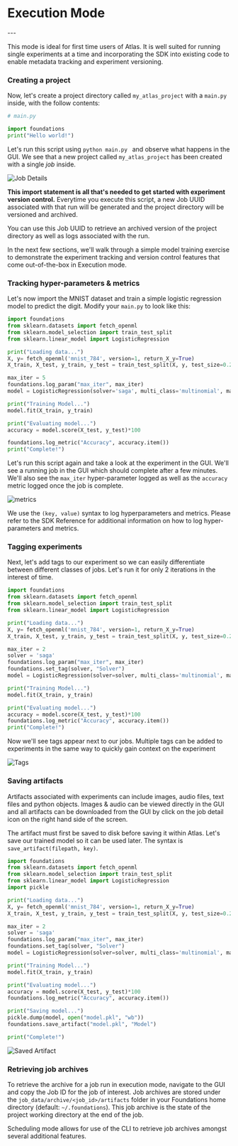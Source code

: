 <h1>Execution Mode</h1>
---

This mode is ideal for first time users of Atlas.
It is well suited for running single experiments at a time and incorporating the SDK into existing code to enable metadata tracking and experiment versioning.

### Creating a project
Now, let's create a project directory called `my_atlas_project` with a `main.py` inside, with the follow contents:

```python
# main.py

import foundations
print("Hello world!")
```

Let's run this script using `python main.py ` and observe what happens in the GUI.
We see that a new project called `my_atlas_project` has been created with a single *job* inside.    

![Job Details](../assets/images/my_atlas_project.png)

**This import statement is all that's needed to get started with experiment version control.**
Everytime you execute this script, a new Job UUID associated with that run will be generated and the project directory will be versioned and archived.

You can use this Job UUID to retrieve an archived version of the project directory as well as logs associated with the run.

In the next few sections, we'll walk through a simple model training exercise to demonstrate the experiment tracking and version control features that come out-of-the-box in Execution mode.

### Tracking hyper-parameters & metrics

Let's now import the MNIST dataset and train a simple logistic regression model to predict the digit. Modify your `main.py` to look like this:

```python
import foundations
from sklearn.datasets import fetch_openml
from sklearn.model_selection import train_test_split
from sklearn.linear_model import LogisticRegression

print("Loading data...")
X, y= fetch_openml('mnist_784', version=1, return_X_y=True)
X_train, X_test, y_train, y_test = train_test_split(X, y, test_size=0.2, random_state=42)

max_iter = 5
foundations.log_param("max_iter", max_iter)
model = LogisticRegression(solver='saga', multi_class='multinomial', max_iter=max_iter)

print("Training Model...")
model.fit(X_train, y_train)

print("Evaluating model...")
accuracy = model.score(X_test, y_test)*100

foundations.log_metric("Accuracy", accuracy.item())
print("Complete!")
```

Let's run this script again and take a look at the experiment in the GUI. We'll see a running job in the GUI which should complete after a few minutes. We'll also see the `max_iter` hyper-parameter logged as well as the `accuracy` metric logged once the job is complete.

![metrics](../assets/images/param_metric_logging.png)

We use the `(key, value)` syntax to log hyperparameters and metrics. Please refer to the SDK Reference for additional information on how to log hyper-parameters and metrics.

### Tagging experiments
Next, let's add tags to our experiment so we can easily differentiate between different classes of jobs. Let's run it for only 2 iterations in the interest of time.

```python
import foundations
from sklearn.datasets import fetch_openml
from sklearn.model_selection import train_test_split
from sklearn.linear_model import LogisticRegression

print("Loading data...")
X, y= fetch_openml('mnist_784', version=1, return_X_y=True)
X_train, X_test, y_train, y_test = train_test_split(X, y, test_size=0.2, random_state=42)

max_iter = 2
solver = 'saga'
foundations.log_param("max_iter", max_iter)
foundations.set_tag(solver, "Solver")
model = LogisticRegression(solver=solver, multi_class='multinomial', max_iter=max_iter)

print("Training Model...")
model.fit(X_train, y_train)

print("Evaluating model...")
accuracy = model.score(X_test, y_test)*100
foundations.log_metric("Accuracy", accuracy.item())
print("Complete!")
```

Now we'll see tags appear next to our jobs. Multiple tags can be added to experiments in the same way to quickly gain context on the experiment

![Tags](../assets/images/tags.png)

### Saving artifacts
Artifacts associated with experiments can include images, audio files, text files and python objects. Images & audio can be viewed directly in the GUI and all artifacts can be downloaded from the GUI by click on the job detail icon on the right hand side of the screen.

The artifact must first be saved to disk before saving it within Atlas. Let's save our trained model so it can be used later. The syntax is `save_artifact(filepath, key)`.

```python
import foundations
from sklearn.datasets import fetch_openml
from sklearn.model_selection import train_test_split
from sklearn.linear_model import LogisticRegression
import pickle

print("Loading data...")
X, y= fetch_openml('mnist_784', version=1, return_X_y=True)
X_train, X_test, y_train, y_test = train_test_split(X, y, test_size=0.2, random_state=42)

max_iter = 2
solver = 'saga'
foundations.log_param("max_iter", max_iter)
foundations.set_tag(solver, "Solver")
model = LogisticRegression(solver=solver, multi_class='multinomial', max_iter=max_iter)

print("Training Model...")
model.fit(X_train, y_train)

print("Evaluating model...")
accuracy = model.score(X_test, y_test)*100
foundations.log_metric("Accuracy", accuracy.item())

print("Saving model...")
pickle.dump(model, open("model.pkl", "wb"))
foundations.save_artifact("model.pkl", "Model")

print("Complete!")
```

![Saved Artifact](../assets/images/saved_artifact.png)

### Retrieving job archives

To retrieve the archive for a job run in execution mode, navigate to the GUI and copy the Job ID for the job of interest.
Job archives are stored under the `job_data/archive/<job_id>/artifacts` folder in your Foundations home directory (default: `~/.foundations`).
This job archive is the state of the project working directory at the end of the job.

Scheduling mode allows for use of the CLI to retrieve job archives amongst several additional features.     
